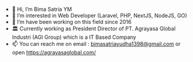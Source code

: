 - 👋 Hi, I’m Bima Satria YM
- 👀 I’m interested in Web Developer (Laravel, PHP, NextJS, NodeJS, GO)
- 💞️ I’m have been working on this field since 2016
- 🏛️ Currently working as President Director of PT. Agrayasa Global Industri (AGI Group) which is a IT Based Company
- 📫 You can reach me on email : bimasatriayudha1398@gmail.com or open https://agrayasaglobal.com/

<!---
Bimbimmmm/Bimbimmmm is a ✨ special ✨ repository because its `README.md` (this file) appears on your GitHub profile.
You can click the Preview link to take a look at your changes.
--->
